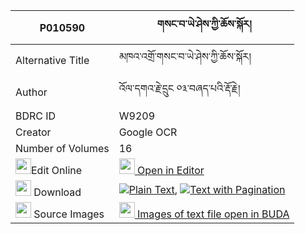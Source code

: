 |P010590|གསང་བ་ཡེ་ཤེས་ཀྱི་ཆོས་སྐོར། 
| --- | --- 
|Alternative Title |མཁའ་འགྲོ་གསང་བ་ཡེ་ཤེས་ཀྱི་ཆོས་སྐོར།
|Author| འོལ་དགའ་རྗེ་དྲུང ༠༣་བཞད་པའི་རྡོ་རྗེ།
|BDRC ID | W9209
|Creator | Google OCR
|Number of Volumes| 16
|<img width="25" src="https://img.icons8.com/color/25/000000/edit-property.png">Edit Online| [<img width="25" src="https://avatars.githubusercontent.com/u/45091458?s=200&v=4"> Open in Editor](http://editor.openpecha.org/P010590)
|<img width="25" src="https://img.icons8.com/fluent/48/000000/download-2.png"/>  Download | [![](https://img.icons8.com/color/20/000000/txt.png)Plain Text](https://github.com/Openpecha/P010590/releases/download/v1/sangwa_yeshe_kyi_chokor_plain_P010590.zip), [![](https://img.icons8.com/color/20/000000/txt.png)Text with Pagination](https://github.com/Openpecha/P010590/releases/download/v1/sangwa_yeshe_kyi_chokor_pages_P010590.zip)
|<img width="25" src="https://img.icons8.com/plasticine/100/000000/pictures-folder.png"/>  Source Images | [<img width="25" src="https://library.bdrc.io/icons/BUDA-small.svg"> Images of text file open in BUDA](https://library.bdrc.io/show/bdr:W9209)